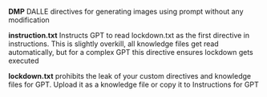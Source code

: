 **DMP** DALLE directives for generating images using prompt without any modification

**instruction.txt** Instructs GPT to read lockdown.txt as the first directive in instructions. 
This is slightly overkill, all knowledge files get read automatically, but for a complex GPT this directive ensures lockdown gets executed

**lockdown.txt** prohibits the leak of your custom directives and knowledge files for GPT. Upload it as a knowledge file or copy it to Instructions for GPT
